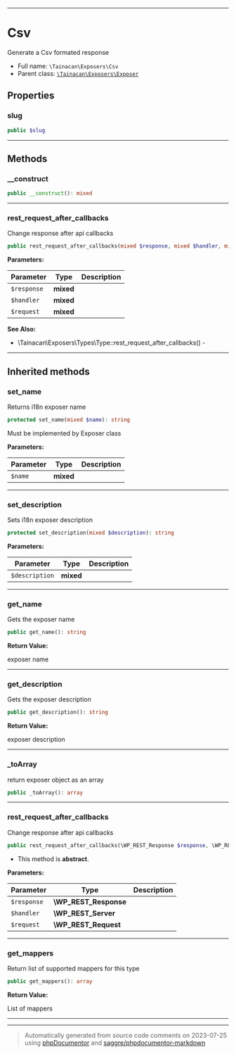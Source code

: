 ***

# Csv

Generate a Csv formated response



* Full name: `\Tainacan\Exposers\Csv`
* Parent class: [`\Tainacan\Exposers\Exposer`](./Exposer.md)



## Properties


### slug



```php
public $slug
```






***

## Methods


### __construct



```php
public __construct(): mixed
```











***

### rest_request_after_callbacks

Change response after api callbacks

```php
public rest_request_after_callbacks(mixed $response, mixed $handler, mixed $request): \WP_REST_Response
```








**Parameters:**

| Parameter | Type | Description |
|-----------|------|-------------|
| `$response` | **mixed** |  |
| `$handler` | **mixed** |  |
| `$request` | **mixed** |  |



**See Also:**

* \Tainacan\Exposers\Types\Type::rest_request_after_callbacks() - 

***


## Inherited methods


### set_name

Returns i18n exposer name

```php
protected set_name(mixed $name): string
```

Must be implemented by Exposer class






**Parameters:**

| Parameter | Type | Description |
|-----------|------|-------------|
| `$name` | **mixed** |  |




***

### set_description

Sets i18n exposer description

```php
protected set_description(mixed $description): string
```








**Parameters:**

| Parameter | Type | Description |
|-----------|------|-------------|
| `$description` | **mixed** |  |




***

### get_name

Gets the exposer name

```php
public get_name(): string
```









**Return Value:**

exposer name



***

### get_description

Gets the exposer description

```php
public get_description(): string
```









**Return Value:**

exposer description



***

### _toArray

return exposer object as an array

```php
public _toArray(): array
```











***

### rest_request_after_callbacks

Change response after api callbacks

```php
public rest_request_after_callbacks(\WP_REST_Response $response, \WP_REST_Server $handler, \WP_REST_Request $request): \WP_REST_Response
```




* This method is **abstract**.



**Parameters:**

| Parameter | Type | Description |
|-----------|------|-------------|
| `$response` | **\WP_REST_Response** |  |
| `$handler` | **\WP_REST_Server** |  |
| `$request` | **\WP_REST_Request** |  |




***

### get_mappers

Return list of supported mappers for this type

```php
public get_mappers(): array
```









**Return Value:**

List of mappers



***


***
> Automatically generated from source code comments on 2023-07-25 using [phpDocumentor](http://www.phpdoc.org/) and [saggre/phpdocumentor-markdown](https://github.com/Saggre/phpDocumentor-markdown)
